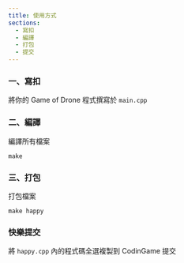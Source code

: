 ```yaml
---
title: 使用方式
sections:
  - 寫扣
  - 編譯
  - 打包
  - 提交
---
```


### 一、寫扣

將你的 Game of Drone 程式撰寫於 `main.cpp`

### 二、編譯

編譯所有檔案

```shell
make
```

### 三、打包

打包檔案

```shell
make happy
```

### 快樂提交

將 `happy.cpp` 內的程式碼全選複製到 CodinGame 提交